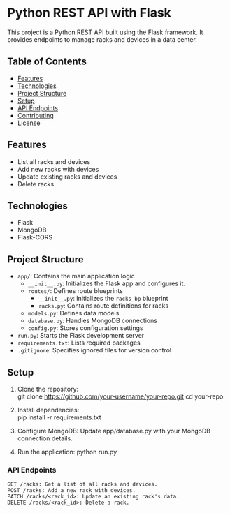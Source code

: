 # Python REST API with Flask

This project is a Python REST API built using the Flask framework. It provides endpoints to manage racks and devices in a data center.

## Table of Contents

- [Features](#features)
- [Technologies](#technologies)
- [Project Structure](#project-structure)
- [Setup](#setup)
- [API Endpoints](#api-endpoints)
- [Contributing](#contributing)
- [License](#license)

## Features

- List all racks and devices
- Add new racks with devices
- Update existing racks and devices
- Delete racks

## Technologies

- Flask
- MongoDB
- Flask-CORS

## Project Structure

- `app/`: Contains the main application logic
  - `__init__.py`: Initializes the Flask app and configures it.
  - `routes/`: Defines route blueprints
    - `__init__.py`: Initializes the `racks_bp` blueprint
    - `racks.py`: Contains route definitions for racks
  - `models.py`: Defines data models
  - `database.py`: Handles MongoDB connections
  - `config.py`: Stores configuration settings
- `run.py`: Starts the Flask development server
- `requirements.txt`: Lists required packages
- `.gitignore`: Specifies ignored files for version control

## Setup

1. Clone the repository:  
   git clone https://github.com/your-username/your-repo.git
   cd your-repo

2. Install dependencies:  
   pip install -r requirements.txt

3. Configure MongoDB:
   Update app/database.py with your MongoDB connection details.

4. Run the application:
   python run.py

### API Endpoints

    GET /racks: Get a list of all racks and devices.
    POST /racks: Add a new rack with devices.
    PATCH /racks/<rack_id>: Update an existing rack's data.
    DELETE /racks/<rack_id>: Delete a rack.
